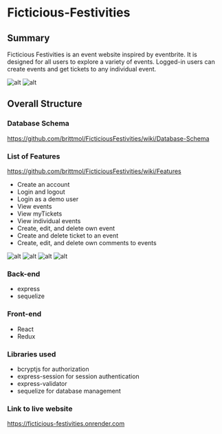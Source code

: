 # Ficticious-Festivities

## Summary
Ficticious Festivities is an event website inspired by eventbrite. It is designed for all users to explore a variety of events. Logged-in users can create events and get tickets to any individual event. 

![alt](https://i.imgur.com/fol46tl.png)
![alt](https://i.imgur.com/gO3RJhg.png)

## Overall Structure
### Database Schema 
https://github.com/brittmol/FicticiousFestivities/wiki/Database-Schema

### List of Features
https://github.com/brittmol/FicticiousFestivities/wiki/Features
  * Create an account
  * Login and logout
  * Login as a demo user
  * View events
  * View myTickets
  * View individual events
  * Create, edit, and delete own event
  * Create and delete ticket to an event
  * Create, edit, and delete own comments to events

![alt](https://i.imgur.com/5iUq1ji.png)
![alt](https://i.imgur.com/CXlLtH6.png)
![alt](https://i.imgur.com/nSK1ehw.png)
![alt](https://i.imgur.com/lOQpoHz.png)


### Back-end
* express
* sequelize

### Front-end
* React 
* Redux

### Libraries used
* bcryptjs for authorization 
* express-session for session authentication
* express-validator
* sequelize for database management

### Link to live website
https://ficticious-festivities.onrender.com
